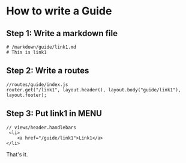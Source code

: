 # How to write a Guide

## Step 1: Write a markdown file

```
# /markdown/guide/link1.md
# This is link1
```

## Step 2: Write a routes  
```
//routes/guide/index.js
router.get("/link1", layout.header(), layout.body("guide/link1"), layout.footer);
```

## Step 3: Put link1 in MENU 

```
// views/header.handlebars
 <li>
    <a href="/guide/link1">Link1</a>
</li>
```
That's it.